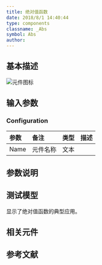 ```yaml
---
title: 绝对值函数
date: 2018/8/1 14:40:44
type: components
classname: _Abs
symbol: Abs
author: 
---
```

## <span id="comp_desc">基本描述</span>
![元件图标]()

## <span id="comp_params">输入参数</span>
### <span id="comp_params_group_Configuration">Configuration</span>
| 参数 | 备注 | 类型 | 描述 |
| :--- | :--- | :--: | :--- |
| <span id="comp_params_param_Name">Name</span> | 元件名称 | 文本 |  |

[Name]: #comp_params_param_Name "Name"


## <span id="comp_remarks">参数说明</span>


## <span id="comp_example">测试模型</span>
[<test name>](<test link>)显示了绝对值函数的典型应用。

## <span id="comp_seealso">相关元件</span>

## <span id="comp_ref">参考文献</span>



